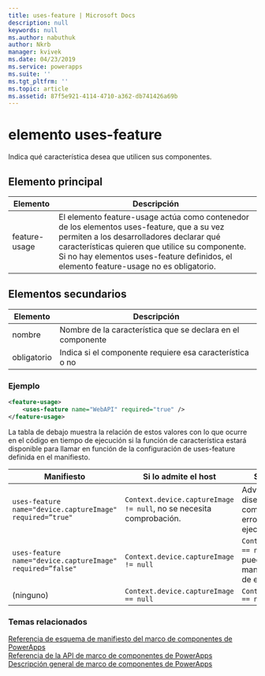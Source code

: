 ```yaml
---
title: uses-feature | Microsoft Docs
description: null
keywords: null
ms.author: nabuthuk
author: Nkrb
manager: kvivek
ms.date: 04/23/2019
ms.service: powerapps
ms.suite: ''
ms.tgt_pltfrm: ''
ms.topic: article
ms.assetid: 87f5e921-4114-4710-a362-db741426a69b
---
```


# <a name="uses-feature-element"></a>elemento uses-feature

Indica qué característica desea que utilicen sus componentes.

## <a name="parent-element"></a>Elemento principal

|Elemento|Descripción|
|--|--|
|feature-usage|El elemento feature-usage actúa como contenedor de los elementos uses-feature, que a su vez permiten a los desarrolladores declarar qué características quieren que utilice su componente. Si no hay elementos uses-feature definidos, el elemento feature-usage no es obligatorio.|

## <a name="child-elements"></a>Elementos secundarios

|Elemento|Descripción|
|--|--|
|nombre|Nombre de la característica que se declara en el componente|
|obligatorio|Indica si el componente requiere esa característica o no|


### <a name="example"></a>Ejemplo 

```XML
<feature-usage>
    <uses-feature name="WebAPI" required="true" />
</feature-usage>
```

La tabla de debajo muestra la relación de estos valores con lo que ocurre en el código en tiempo de ejecución si la función de característica estará disponible para llamar en función de la configuración de uses-feature definida en el manifiesto.

|Manifiesto|Si lo admite el host|Si no lo admite el host|
|----|----|-----|
|`uses-feature name="device.captureImage" required=”true"`|`Context.device.captureImage != null`, no se necesita comprobación.|Advertencia en tiempo de diseño. La carga del componente producirá un error en tiempo de ejecución.|
|`uses-feature name="device.captureImage" required=”false"`|`Context.device.captureImage != null`|`Context.device.captureImage == null`, el componente puede comprobar esto de manera adaptativa en tiempo de ejecución. |
|(ninguno)|`Context.device.captureImage == null` |`Context.device.captureImage == null` |

### <a name="related-topics"></a>Temas relacionados

[Referencia de esquema de manifiesto del marco de componentes de PowerApps](index.md)<br/>
[Referencia de la API de marco de componentes de PowerApps](../reference/index.md)<br/>
[Descripción general de marco de componentes de PowerApps](../overview.md)